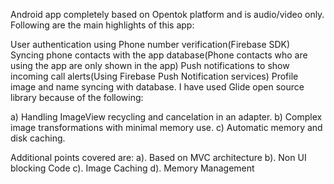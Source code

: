 Android app completely based on Opentok platform and is audio/video only. Following are the main highlights of this app:

User authentication using Phone number verification(Firebase SDK)
Syncing phone contacts with the app database(Phone contacts who are using the app are only shown in the app)
Push notifications to show incoming call alerts(Using Firebase Push Notification services)
Profile image and name syncing with database.
I have used Glide open source library because of the following:

a) Handling ImageView recycling and cancelation in an adapter.
b) Complex image transformations with minimal memory use.
c) Automatic memory and disk caching.

Additional points covered are:
a). Based on MVC architecture
b). Non UI blocking Code
c). Image Caching
d). Memory Management
